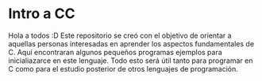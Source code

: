 # Intro a CC
Hola a todos :D Este repositorio se creó con el objetivo de orientar a aquellas personas interesadas en aprender los aspectos fundamentales de C. Aquí encontraran algunos pequeños programas ejemplos para inicialiazarce en este lenguaje. Todo esto será útil tanto para programar en C como para el estudio posterior de otros lenguajes de programación.
